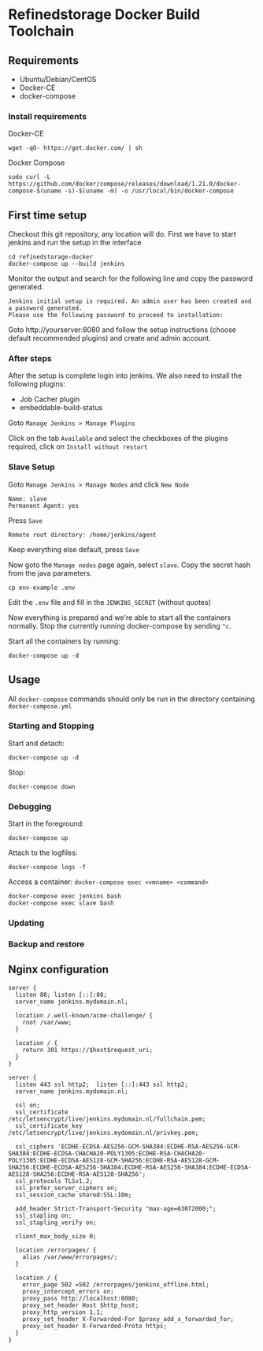 # Refinedstorage Docker Build Toolchain

## Requirements
* Ubuntu/Debian/CentOS
* Docker-CE
* docker-compose

### Install requirements

Docker-CE
```
wget -qO- https://get.docker.com/ | sh
```
Docker Compose
```
sudo curl -L https://github.com/docker/compose/releases/download/1.21.0/docker-compose-$(uname -s)-$(uname -m) -o /usr/local/bin/docker-compose
```

## First time setup

Checkout this git repository, any location will do.
First we have to start jenkins and run the setup in the interface

```
cd refinedstorage-docker
docker-compose up --build jenkins
```

Monitor the output and search for the following line and copy the password generated.

```
Jenkins initial setup is required. An admin user has been created and a password generated.
Please use the following password to proceed to installation:
```

Goto http://yourserver:8080 and follow the setup instructions (choose default recommended plugins) and create and admin account.

### After steps
After the setup is complete login into jenkins.
We also need to install the following plugins:

 * Job Cacher plugin
 * embeddable-build-status
 
Goto `Manage Jenkins > Manage Plugins`

Click on the tab `Available` and select the checkboxes of the plugins required, click on `Install without restart`

### Slave Setup
Goto `Manage Jenkins > Manage Nodes` and click `New Node`

```
Name: slave
Permanent Agent: yes
```
Press `Save`

```
Remote root directory: /home/jenkins/agent
```
Keep everything else default, press `Save`

Now goto the `Manage nodes` page again, select `slave`.
Copy the secret hash from the java parameters.

```
cp env-example .env
```
Edit the `.env` file and fill in the `JENKINS_SECRET` (without quotes)

Now everything is prepared and we're able to start all the containers normally. Stop the currently running
docker-compose by sending `^c`.

Start all the containers by running:
```
docker-compose up -d
```

## Usage

All `docker-compose` commands should only be run in the directory containing `docker-compose.yml`

### Starting and Stopping

Start and detach:
```
docker-compose up -d
```

Stop:
```
docker-compose down
```

### Debugging

Start in the foreground:
``` 
docker-compose up
```

Attach to the logfiles:
```
docker-compose logs -f
```

Access a container:
`docker-compose exec <vmname> <command>`
 
```
docker-compose exec jenkins bash
docker-compose exec slave bash
```

### Updating

### Backup and restore

## Nginx configuration
```
server {
  listen 80; listen [::]:80;
  server_name jenkins.mydomain.nl;

  location /.well-known/acme-challenge/ {
    root /var/www;
  }

  location / {
    return 301 https://$host$request_uri;
  }
}

server {
  listen 443 ssl http2;  listen [::]:443 ssl http2;
  server_name jenkins.mydomain.nl;

  ssl on;
  ssl_certificate      /etc/letsencrypt/live/jenkins.mydomain.nl/fullchain.pem;
  ssl_certificate_key  /etc/letsencrypt/live/jenkins.mydomain.nl/privkey.pem;

  ssl_ciphers 'ECDHE-ECDSA-AES256-GCM-SHA384:ECDHE-RSA-AES256-GCM-SHA384:ECDHE-ECDSA-CHACHA20-POLY1305:ECDHE-RSA-CHACHA20-POLY1305:ECDHE-ECDSA-AES128-GCM-SHA256:ECDHE-RSA-AES128-GCM-SHA256:ECDHE-ECDSA-AES256-SHA384:ECDHE-RSA-AES256-SHA384:ECDHE-ECDSA-AES128-SHA256:ECDHE-RSA-AES128-SHA256';
  ssl_protocols TLSv1.2;
  ssl_prefer_server_ciphers on;
  ssl_session_cache shared:SSL:10m;

  add_header Strict-Transport-Security "max-age=63072000;";
  ssl_stapling on;
  ssl_stapling_verify on;

  client_max_body_size 0;

  location /errorpages/ {
    alias /var/www/errorpages/;
  }

  location / {
    error_page 502 =502 /errorpages/jenkins_offline.html;
    proxy_intercept_errors on;
    proxy_pass http://localhost:8080;
    proxy_set_header Host $http_host;
    proxy_http_version 1.1;
    proxy_set_header X-Forwarded-For $proxy_add_x_forwarded_for;
    proxy_set_header X-Forwarded-Proto https;
  }
}
```
